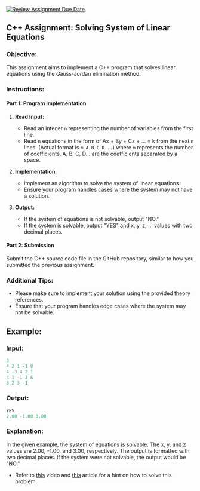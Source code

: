 [![Review Assignment Due Date](https://classroom.github.com/assets/deadline-readme-button-24ddc0f5d75046c5622901739e7c5dd533143b0c8e959d652212380cedb1ea36.svg)](https://classroom.github.com/a/1Btf62fS)
## C++ Assignment: Solving System of Linear Equations

### Objective:

This assignment aims to implement a C++ program that solves linear equations using the Gauss-Jordan elimination method.

### Instructions:

#### Part 1: Program Implementation

1. **Read Input:**
   - Read an integer `n` representing the number of variables from the first line.
   - Read `n` equations in the form of Ax + By + Cz + ... = k from the next `n` lines. (Actual format is `m A B C D...`) where `m` represents the number of coefficients, A, B, C, D... are the coefficients separated by a space.

2. **Implementation:**
   - Implement an algorithm to solve the system of linear equations.
   - Ensure your program handles cases where the system may not have a solution.

3. **Output:**
   - If the system of equations is not solvable, output "NO."
   - If the system is solvable, output "YES" and x, y, z, ... values with two decimal places.

#### Part 2: Submission

Submit the C++ source code file in the GitHub repository, similar to how you submitted the previous assignment.

### Additional Tips:

- Please make sure to implement your solution using the provided theory references.
- Ensure that your program handles edge cases where the system may not be solvable.

## Example:

### Input:

```cpp
3
4 2 1 -1 8
4 -3 4 2 1
4 1 -1 3 6
3 2 3 -1
```

### Output:

```cpp
YES
2.00 -1.00 3.00
```

### Explanation:

In the given example, the system of equations is solvable. The x, y, and z values are 2.00, -1.00, and 3.00, respectively. The output is formatted with two decimal places. If the system were not solvable, the output would be "NO."

- Refer to [this](https://www.youtube.com/watch?v=eDb6iugi6Uk) video and [this](https://mathhints.com/advanced-algebra/solving-systems-using-reduced-row-echelon-form/) article for a hint on how to solve this problem.
